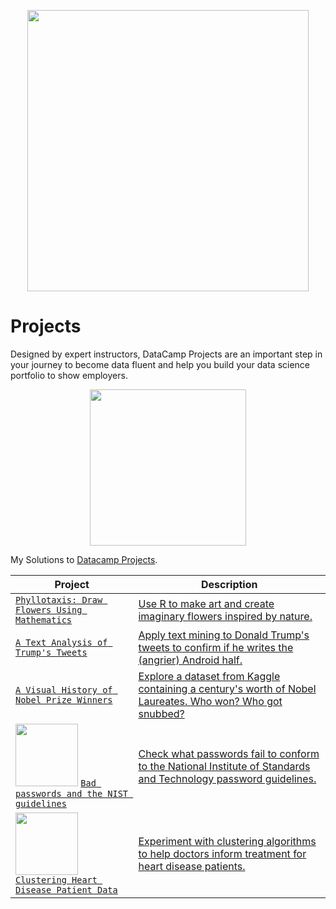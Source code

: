 <p align="center"> 
<img src="https://cdn.datacamp.com/main-app/assets/brand/logos/DataCamp_Horizontal_RGB-d196011f63ebda76dc5c9772425cf9541b8639af842d5e5476ef10f2460ed1e4.png" width="450">
</p>

# Projects


Designed by expert instructors, DataCamp Projects are an important step in your journey to become data fluent and help you build your data science portfolio to show employers.

<p align="center"> 
<img src="https://cdn.datacamp.com/main-app/assets/projects/projects-illustration-fb3e253ea0527cd53aafbd5ed1c4570a5c818c8deba9d0cedceb095bf64cb3fa.svg" width="250">
</p>




My Solutions to [Datacamp Projects](https://www.datacamp.com/profile/veeralakrishna).

| Project | Description |
| --- | --- |
|[`Phyllotaxis: Draw Flowers Using Mathematics`](https://github.com/veeralakrishna/DataCamp-Portofolio-Project-Solutions--R/tree/master/%20Draw%20flowers%20using%20mathematics)|[Use R to make art and create imaginary flowers inspired by nature.](https://www.datacamp.com/projects/62)|
|[`A Text Analysis of Trump's Tweets`](https://github.com/veeralakrishna/DataCamp-Portofolio-Project-Solutions--R/tree/master/A%20Text%20Analysis%20of%20Trump's%20Tweets) | [Apply text mining to Donald Trump's tweets to confirm if he writes the (angrier) Android half.](https://www.datacamp.com/projects/511)|
| [`A Visual History of Nobel Prize Winners`](https://github.com/veeralakrishna/DataCamp-Portofolio-Project-Solutions--R/tree/master/A%20Visual%20History%20of%20Nobel%20Prize%20Winners) | [Explore a dataset from Kaggle containing a century's worth of Nobel Laureates. Who won? Who got snubbed?](https://www.datacamp.com/projects/309) |
|<img src="https://static.datacamp.com/static/fa397d5292aeac62f2c057a5f398799c/47ffe/project_image.png" width="100">  [`Bad passwords and the NIST guidelines`](https://github.com/veeralakrishna/DataCamp-Portofolio-Project-Solutions--R/tree/master/Bad%20passwords%20and%20the%20NIST%20guidelines) | [Check what passwords fail to conform to the National Institute of Standards and Technology password guidelines.](https://www.datacamp.com/projects/68) |
|<img src="https://static.datacamp.com/static/6cef7a0c5b8bf061ebdb044e0cce49dc/47ffe/project_image.png" width="100"> [`Clustering Heart Disease Patient Data`](https://github.com/veeralakrishna/DataCamp-Portofolio-Project-Solutions--R/tree/master/Clustering%20Heart%20Disease%20Patient%20Data) | [Experiment with clustering algorithms to help doctors inform treatment for heart disease patients.](https://www.datacamp.com/projects/552)|













